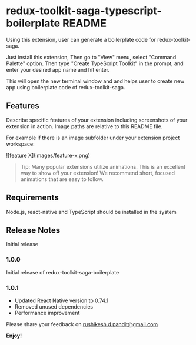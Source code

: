 # redux-toolkit-saga-typescript-boilerplate README

Using this extension, user can generate a boilerplate code for
redux-toolkit-saga.

Just install this extension, Then go to "View" menu, select "Command Palette"
option. Then type "Create TypeScript Toolkit" in the prompt, and enter your
desired app name and hit enter.

This will open the new terminal window and and helps user to create new app
using boilerplate code of redux-toolkit-saga.

## Features

Describe specific features of your extension including screenshots of your
extension in action. Image paths are relative to this README file.

For example if there is an image subfolder under your extension project
workspace:

\!\[feature X\]\(images/feature-x.png\)

> Tip: Many popular extensions utilize animations. This is an excellent way to
> show off your extension! We recommend short, focused animations that are easy
> to follow.

## Requirements

Node.js, react-native and TypeScript should be installed in the system

## Release Notes

Initial release

### 1.0.0

Initial release of redux-toolkit-saga-boilerplate

### 1.0.1

- Updated React Native version to 0.74.1
- Removed unused dependencies
- Performance improvement

Please share your feedback on rushikesh.d.pandit@gmail.com

**Enjoy!**
